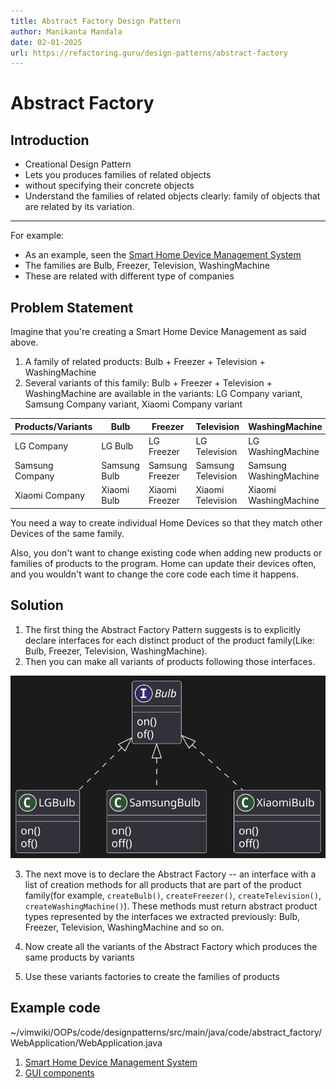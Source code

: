 ```yaml
---
title: Abstract Factory Design Pattern
author: Manikanta Mandala
date: 02-01-2025
url: https://refactoring.guru/design-patterns/abstract-factory
---
```


# Abstract Factory

## Introduction

* Creational Design Pattern
* Lets you produces families of related objects 
* without specifying their concrete objects
* Understand the families of related objects clearly: family of objects that are
  related by its variation.

---

For example: 
* As an example, seen the [Smart Home Device Management System](../code/abstract_factory/SmartHomeDeviceManagementSystem/README.md)
* The families are Bulb, Freezer, Television, WashingMachine
* These are related with different type of companies

## Problem Statement

Imagine that you're creating a Smart Home Device Management as said above.

1. A family of related products: Bulb + Freezer + Television + WashingMachine
2. Several variants of this family: Bulb + Freezer + Television + WashingMachine
   are available in the variants: LG Company variant, Samsung Company variant,
   Xiaomi Company variant

| Products/Variants | Bulb         | Freezer         | Television         | WashingMachine         |
|-------------------|--------------|-----------------|--------------------|------------------------|
| LG Company        | LG Bulb      | LG Freezer      | LG Television      | LG WashingMachine      |
| Samsung Company   | Samsung Bulb | Samsung Freezer | Samsung Television | Samsung WashingMachine |
| Xiaomi Company    | Xiaomi Bulb  | Xiaomi Freezer  | Xiaomi Television  | Xiaomi WashingMachine  |

You need a way to create individual Home Devices so that they match other
Devices of the same family.

Also, you don't want to change existing code when adding new products or
families of products to the program. Home can update their devices often, and
you wouldn't want to change the core code each time it happens.

## Solution

1. The first thing the Abstract Factory Pattern suggests is to explicitly
   declare interfaces for each distinct product of the product family(Like:
   Bulb, Freezer, Television, WashingMachine). 
2. Then you can make all variants of products following those interfaces. 

![bulb_implementation_abstract_factory](../static/bulb_implementation_abstract_factory.svg)

3. The next move is to declare the Abstract Factory -- an interface with a list
   of creation methods for all products that are part of the product family(for
   example, `createBulb()`, `createFreezer()`, `createTelevision()`,
   `createWashingMachine()`). These methods must return abstract product types
   represented by the interfaces we extracted previously: Bulb, Freezer,
   Television, WashingMachine and so on.

4. Now create all the variants of the Abstract Factory which produces the same
   products by variants

5. Use these variants factories to create the families of products

## Example code
~/vimwiki/OOPs/code/designpatterns/src/main/java/code/abstract_factory/WebApplication/WebApplication.java

1. [Smart Home Device Management System](../code/designpatterns/src/main/java/code/abstract_factory/SmartHomeDeviceManagementSystem/README.md)
2. [GUI components](https://refactoring.guru/design-patterns/abstract-factory/java/example)

